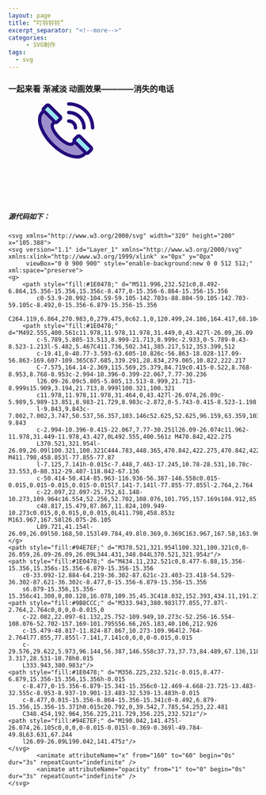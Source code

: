 ```yaml
---
layout: page
title: “叮铃铃铃”
excerpt_separator: "<!--more-->"
categories:
     - SVG制作
tags:
  - svg
---
```


### 一起来看 渐减淡 动画效果————消失的电话


<!--more-->




<html>

<meta charset="utf-8">
<svg xmlns="http://www.w3.org/2000/svg" width="320" height="200" x="105.388">
<svg version="1.1" id="Layer_1" xmlns="http://www.w3.org/2000/svg" xmlns:xlink="http://www.w3.org/1999/xlink" x="0px" y="0px"
	 viewBox="0 0 900 900" style="enable-background:new 0 0 512 512;" xml:space="preserve">
<g>
	<path style="fill:#1E0478;" d="M511.996,232.521c0,8.492-6.864,15.356-15.356,15.356c-8.477,0-15.356-6.864-15.356-15.356
		c0-53.9-20.992-104.59-59.105-142.703s-88.804-59.105-142.703-59.105c-8.492,0-15.356-6.879-15.356-15.356
		C264.119,6.864,270.983,0,279.475,0c62.1,0,120.499,24.186,164.417,68.104S511.996,170.421,511.996,232.521z"/>
	<path style="fill:#1E0478;" d="M492.555,400.561c11.978,11.978,11.978,31.449,0,43.427l-26.09,26.09
		c-5.789,5.805-13.513,8.999-21.713,8.999c-2.933,0-5.789-0.43-8.523-1.213l-5.482,5.467C411.736,502.341,385.217,512,353.399,512
		c-19.41,0-40.77-3.593-63.605-10.826c-56.863-18.028-117.09-56.863-169.607-109.365C67.685,339.291,28.834,279.065,10.822,222.217
		C-7.575,164.14-2.369,115.569,25.379,84.719c0.415-0.522,8.768-8.953,8.768-8.953c-2.994-10.396-0.399-22.067,7.77-30.236
		l26.09-26.09c5.805-5.805,13.513-8.999,21.713-8.999s15.909,3.194,21.713,8.999l100.321,100.321
		c11.978,11.978,11.978,31.464,0,43.427l-26.074,26.09c-5.989,5.989-13.851,8.983-21.729,8.983c-2.872,0-5.743-0.415-8.523-1.198
		l-9.843,9.843c-7.002,7.002,3.747,50.537,56.357,103.146c52.625,52.625,96.159,63.359,103.146,56.357c0,0,0,0,0.015,0l9.843-9.843
		c-2.994-10.396-0.415-22.067,7.77-30.251l26.09-26.074c11.962-11.978,31.449-11.978,43.427,0L492.555,400.561z M470.842,422.275
		L370.521,321.954l-26.09,26.09l100.321,100.321C444.783,448.365,470.842,422.275,470.842,422.275z M411.798,458.853l-77.855-77.87
		l-7.125,7.141h-0.015c-7.448,7.463-17.245,10.78-28.531,10.78c-33.553,0-80.312-29.407-118.042-67.136
		c-50.414-50.414-85.963-116.936-56.387-146.558c0.015-0.015,0.015-0.015,0.015-0.015l7.141-7.141l-77.855-77.855l-2.764,2.764
		c-22.097,22.097-25.752,61.148-10.273,109.964c16.554,52.256,52.702,108.076,101.795,157.169s104.912,85.241,157.169,101.795
		c48.817,15.479,87.867,11.824,109.949-10.273c0.015,0,0.015,0,0.015,0L411.798,458.853z M163.967,167.58l26.075-26.105
		L89.721,41.154l-26.09,26.09l50.168,50.153l49.784,49.8l0.369,0.369C163.967,167.58,163.967,167.58,163.967,167.58z"/>
</g>
<path style="fill:#94E7EF;" d="M370.521,321.954l100.321,100.321c0,0-26.059,26.09-26.09,26.09L344.431,348.044L370.521,321.954z"/>
<path style="fill:#1E0478;" d="M434.11,232.521c0,8.477-6.88,15.356-15.356,15.356s-15.356-6.879-15.356-15.356
	c0-33.092-12.884-64.219-36.302-87.621c-23.403-23.418-54.529-36.302-87.621-36.302c-8.477,0-15.356-6.879-15.356-15.356
	s6.879-15.356,15.356-15.356c41.308,0,80.128,16.078,109.35,45.3C418.032,152.393,434.11,191.213,434.11,232.521z"/>
<path style="fill:#9B8CCC;" d="M333.943,380.983l77.855,77.87l-2.764,2.764c0,0,0,0-0.015,0
	c-22.082,22.097-61.132,25.752-109.949,10.273c-52.256-16.554-108.076-52.702-157.169-101.795S56.66,265.183,40.106,212.926
	c-15.479-48.817-11.824-87.867,10.273-109.964l2.764-2.764l77.855,77.855l-7.141,7.141c0,0,0,0-0.015,0.015
	c-29.576,29.622,5.973,96.144,56.387,146.558c37.73,37.73,84.489,67.136,118.042,67.136c11.287,0,21.084-3.317,28.531-10.78h0.015
	L333.943,380.983z"/>
<path style="fill:#1E0478;" d="M356.225,232.521c-0.015,8.477-6.879,15.356-15.356,15.356h-0.015
	c-8.477,0-15.356-6.879-15.341-15.356c0-12.469-4.668-23.725-13.483-32.555c-8.953-8.937-19.901-13.483-32.539-13.483h-0.015
	c-8.477,0.015-15.356-6.864-15.356-15.341c0-8.492,6.879-15.356,15.356-15.371h0.015c20.792,0,39.542,7.785,54.253,22.481
	C348.454,192.964,356.225,211.729,356.225,232.521z"/>
<path style="fill:#94E7EF;" d="M190.042,141.475l-26.074,26.105c0,0,0,0-0.015-0.015l-0.369-0.369l-49.784-49.8L63.631,67.244
	l26.09-26.09L190.042,141.475z"/>
</svg>
		<animate attributeName="x" from="160" to="60" begin="0s" dur="3s" repeatCount="indefinite" />
		<animate attributeName="opacity" from="1" to="0" begin="0s" dur="3s" repeatCount="indefinite" />
</svg>
	

<g>
</g>

</html>


##### 源代码如下：
```
<svg xmlns="http://www.w3.org/2000/svg" width="320" height="200" x="105.388">
<svg version="1.1" id="Layer_1" xmlns="http://www.w3.org/2000/svg" xmlns:xlink="http://www.w3.org/1999/xlink" x="0px" y="0px"
	 viewBox="0 0 900 900" style="enable-background:new 0 0 512 512;" xml:space="preserve">
<g>
	<path style="fill:#1E0478;" d="M511.996,232.521c0,8.492-6.864,15.356-15.356,15.356c-8.477,0-15.356-6.864-15.356-15.356
		c0-53.9-20.992-104.59-59.105-142.703s-88.804-59.105-142.703-59.105c-8.492,0-15.356-6.879-15.356-15.356
		C264.119,6.864,270.983,0,279.475,0c62.1,0,120.499,24.186,164.417,68.104S511.996,170.421,511.996,232.521z"/>
	<path style="fill:#1E0478;" d="M492.555,400.561c11.978,11.978,11.978,31.449,0,43.427l-26.09,26.09
		c-5.789,5.805-13.513,8.999-21.713,8.999c-2.933,0-5.789-0.43-8.523-1.213l-5.482,5.467C411.736,502.341,385.217,512,353.399,512
		c-19.41,0-40.77-3.593-63.605-10.826c-56.863-18.028-117.09-56.863-169.607-109.365C67.685,339.291,28.834,279.065,10.822,222.217
		C-7.575,164.14-2.369,115.569,25.379,84.719c0.415-0.522,8.768-8.953,8.768-8.953c-2.994-10.396-0.399-22.067,7.77-30.236
		l26.09-26.09c5.805-5.805,13.513-8.999,21.713-8.999s15.909,3.194,21.713,8.999l100.321,100.321
		c11.978,11.978,11.978,31.464,0,43.427l-26.074,26.09c-5.989,5.989-13.851,8.983-21.729,8.983c-2.872,0-5.743-0.415-8.523-1.198
		l-9.843,9.843c-7.002,7.002,3.747,50.537,56.357,103.146c52.625,52.625,96.159,63.359,103.146,56.357c0,0,0,0,0.015,0l9.843-9.843
		c-2.994-10.396-0.415-22.067,7.77-30.251l26.09-26.074c11.962-11.978,31.449-11.978,43.427,0L492.555,400.561z M470.842,422.275
		L370.521,321.954l-26.09,26.09l100.321,100.321C444.783,448.365,470.842,422.275,470.842,422.275z M411.798,458.853l-77.855-77.87
		l-7.125,7.141h-0.015c-7.448,7.463-17.245,10.78-28.531,10.78c-33.553,0-80.312-29.407-118.042-67.136
		c-50.414-50.414-85.963-116.936-56.387-146.558c0.015-0.015,0.015-0.015,0.015-0.015l7.141-7.141l-77.855-77.855l-2.764,2.764
		c-22.097,22.097-25.752,61.148-10.273,109.964c16.554,52.256,52.702,108.076,101.795,157.169s104.912,85.241,157.169,101.795
		c48.817,15.479,87.867,11.824,109.949-10.273c0.015,0,0.015,0,0.015,0L411.798,458.853z M163.967,167.58l26.075-26.105
		L89.721,41.154l-26.09,26.09l50.168,50.153l49.784,49.8l0.369,0.369C163.967,167.58,163.967,167.58,163.967,167.58z"/>
</g>
<path style="fill:#94E7EF;" d="M370.521,321.954l100.321,100.321c0,0-26.059,26.09-26.09,26.09L344.431,348.044L370.521,321.954z"/>
<path style="fill:#1E0478;" d="M434.11,232.521c0,8.477-6.88,15.356-15.356,15.356s-15.356-6.879-15.356-15.356
	c0-33.092-12.884-64.219-36.302-87.621c-23.403-23.418-54.529-36.302-87.621-36.302c-8.477,0-15.356-6.879-15.356-15.356
	s6.879-15.356,15.356-15.356c41.308,0,80.128,16.078,109.35,45.3C418.032,152.393,434.11,191.213,434.11,232.521z"/>
<path style="fill:#9B8CCC;" d="M333.943,380.983l77.855,77.87l-2.764,2.764c0,0,0,0-0.015,0
	c-22.082,22.097-61.132,25.752-109.949,10.273c-52.256-16.554-108.076-52.702-157.169-101.795S56.66,265.183,40.106,212.926
	c-15.479-48.817-11.824-87.867,10.273-109.964l2.764-2.764l77.855,77.855l-7.141,7.141c0,0,0,0-0.015,0.015
	c-29.576,29.622,5.973,96.144,56.387,146.558c37.73,37.73,84.489,67.136,118.042,67.136c11.287,0,21.084-3.317,28.531-10.78h0.015
	L333.943,380.983z"/>
<path style="fill:#1E0478;" d="M356.225,232.521c-0.015,8.477-6.879,15.356-15.356,15.356h-0.015
	c-8.477,0-15.356-6.879-15.341-15.356c0-12.469-4.668-23.725-13.483-32.555c-8.953-8.937-19.901-13.483-32.539-13.483h-0.015
	c-8.477,0.015-15.356-6.864-15.356-15.341c0-8.492,6.879-15.356,15.356-15.371h0.015c20.792,0,39.542,7.785,54.253,22.481
	C348.454,192.964,356.225,211.729,356.225,232.521z"/>
<path style="fill:#94E7EF;" d="M190.042,141.475l-26.074,26.105c0,0,0,0-0.015-0.015l-0.369-0.369l-49.784-49.8L63.631,67.244
	l26.09-26.09L190.042,141.475z"/>
</svg>
		<animate attributeName="x" from="160" to="60" begin="0s" dur="3s" repeatCount="indefinite" />
		<animate attributeName="opacity" from="1" to="0" begin="0s" dur="3s" repeatCount="indefinite" />
</svg>
```

